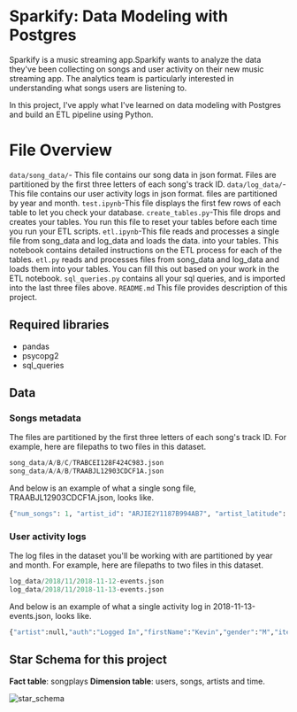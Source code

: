 # Sparkify: Data Modeling with Postgres

 Sparkify is a music streaming app.Sparkify wants to analyze the data they've been collecting on songs and user activity on their new music streaming app. The analytics team is particularly interested in understanding what songs users are listening to.

In this project, I've apply what I've learned on data modeling with Postgres and build an ETL pipeline using Python.

# File Overview

  ```data/song_data/```- This file contains our song data in json format. Files are partitioned by the first three letters of each song's track ID.
  ```data/log_data/```- This file contains our user activity logs in json format. files are partitioned by year and month.
  ```test.ipynb```-This file displays the first few rows of each table to let you check your database.
  ```create_tables.py```-This file drops and creates your tables. You run this file to reset your tables before each time you run your ETL scripts.
```etl.ipynb```-This file reads and processes a single file from song_data and log_data and loads the data. into your tables. This notebook contains detailed instructions on the ETL process for each of the tables.
```etl.py``` reads and processes files from song_data and log_data and loads them into your tables. You can fill this out based on your work in the ETL notebook.
```sql_queries.py``` contains all your sql queries, and is imported into the last three files above.
```README.md``` This file provides description of this project.

## Required libraries
* pandas
* psycopg2
* sql_queries

## Data

### Songs metadata
The files are partitioned by the first three letters of each song's track ID. For example, here are filepaths to two files in this dataset.

```python
song_data/A/B/C/TRABCEI128F424C983.json
song_data/A/A/B/TRAABJL12903CDCF1A.json 
```

And below is an example of what a single song file, TRAABJL12903CDCF1A.json, looks like.
```python
{"num_songs": 1, "artist_id": "ARJIE2Y1187B994AB7", "artist_latitude": null, "artist_longitude": null, "artist_location": "", "artist_name": "
```
### User activity logs
The log files in the dataset you'll be working with are partitioned by year and month. For example, here are filepaths to two files in this dataset.

```python
log_data/2018/11/2018-11-12-events.json
log_data/2018/11/2018-11-13-events.json
```

And below is an example of what a single activity log in 2018-11-13-events.json, looks like.
```python
{"artist":null,"auth":"Logged In","firstName":"Kevin","gender":"M","itemInSession":0,"lastName":"Arellano","length":null,"level":"free","location":"Harrisburg-Carlisle, PA","method":"GET","page":"Home","registration":1540006905796.0,"sessionId":514,"song":null,"status":200,"ts":1542069417796,"userAgent":"\"Mozilla\/5.0 (Macintosh; Intel Mac OS X 10_9_4) AppleWebKit\/537.36 (KHTML, like Gecko) Chrome\/36.0.1985.125 Safari\/537.36\"","userId":"66"}
```

## Star Schema for this project
**Fact table**: songplays
**Dimension table**: users, songs, artists and time.

![star_schema](https://user-images.githubusercontent.com/44708711/88259187-6d322e80-ccdf-11ea-8f15-ed79cc7455d0.png)
